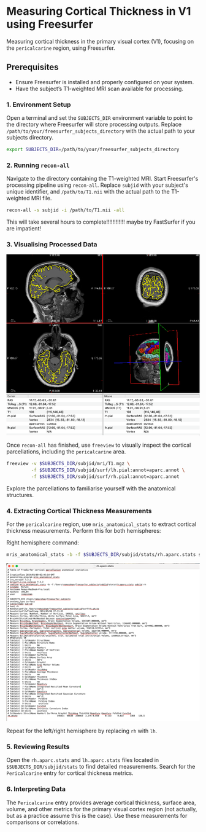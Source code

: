 # Measuring Cortical Thickness in V1 using Freesurfer

Measuring cortical thickness in the primary visual cortex (V1), focusing on the `pericalcarine` region, using Freesurfer. 

## Prerequisites

- Ensure Freesurfer is installed and properly configured on your system.
- Have the subject’s T1-weighted MRI scan available for processing.

### 1. Environment Setup

Open a terminal and set the `SUBJECTS_DIR` environment variable to point to the directory where Freesurfer will store processing outputs. Replace `/path/to/your/freesurfer_subjects_directory` with the actual path to your subjects directory.

```bash
export SUBJECTS_DIR=/path/to/your/freesurfer_subjects_directory
```
### 2. Running `recon-all`

Navigate to the directory containing the T1-weighted MRI. Start Freesurfer's processing pipeline using `recon-all`. Replace `subjid` with your subject's unique identifier, and `/path/to/T1.nii` with the actual path to the T1-weighted MRI file.

```bash
recon-all -s subjid -i /path/to/T1.nii -all
```

This will take several hours to complete!!!!!!!!!!!! maybe try FastSurfer if you are impatient! 

### 3. Visualising Processed Data

![FreeView Example](FreeView_Example_RemyC.png)


Once `recon-all` has finished, use `freeview` to visually inspect the cortical parcellations, including the `pericalcarine` area.

```bash
freeview -v $SUBJECTS_DIR/subjid/mri/T1.mgz \
         -f $SUBJECTS_DIR/subjid/surf/lh.pial:annot=aparc.annot \
         -f $SUBJECTS_DIR/subjid/surf/rh.pial:annot=aparc.annot
```

Explore the parcellations to familiarise yourself with the anatomical structures.

### 4. Extracting Cortical Thickness Measurements

For the `pericalcarine` region, use `mris_anatomical_stats` to extract cortical thickness measurements. Perform this for both hemispheres:

Right hemisphere command:

```bash
mris_anatomical_stats -b -f $SUBJECTS_DIR/subjid/stats/rh.aparc.stats subjid rh
```

![FreeView Example](corticalthickness_stats_RemyC.png)

Repeat for the left/right hemisphere by replacing `rh` with `lh`.

### 5. Reviewing Results

Open the `rh.aparc.stats` and `lh.aparc.stats` files located in `$SUBJECTS_DIR/subjid/stats` to find detailed measurements. Search for the `Pericalcarine` entry for cortical thickness metrics.

### 6. Interpreting Data

The `Pericalcarine` entry provides average cortical thickness, surface area, volume, and other metrics for the primary visual cortex region (not actually, but as a practice assume this is the case). Use these measurements for comparisons or correlations.
